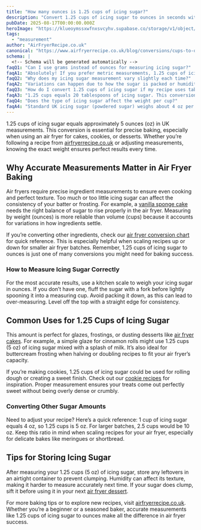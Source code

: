 ```yaml
---
title: "How many ounces is 1.25 cups of icing sugar?"
description: "Convert 1.25 cups of icing sugar to ounces in seconds with our easy guide. Perfect for air fryer baking and UK measurements!"
pubDate: 2025-08-17T00:00:00.000Z
heroImage: "https://klueoymssxwfnxsvcyhv.supabase.co/storage/v1/object/public/Shmucket/how-many-ounces-is-1-25-cups-of-icing-sugar.webp"
tags:
  - "measurement"
author: "AirFryerRecipe.co.uk"
canonical: "https://www.airfryerrecipe.co.uk/blog/conversions/cups-to-ounces/how-many-ounces-is-1-25-cups-of-icing-sugar"
schema: |
  <!-- Schema will be generated automatically -->
faqQ1: "Can I use grams instead of ounces for measuring icing sugar?"
faqA1: "Absolutely! If you prefer metric measurements, 1.25 cups of icing sugar is roughly 142 grams. Many UK recipes use grams for precision, especially in baking. A kitchen scale that switches between units is handy for air fryer recipes."
faqQ2: "Why does my icing sugar measurement vary slightly each time?"
faqA2: "Variations can happen due to how the sugar is packed or humidity levels. For consistency, always fluff the sugar before measuring and use a scale when possible. Even a small difference can affect air fryer baking results."
faqQ3: "How do I convert 1.25 cups of icing sugar if my recipe uses tablespoons?"
faqA3: "1.25 cups equals 20 tablespoons of icing sugar. This conversion is useful for smaller adjustments or when making glazes. Remember, 1 cup is 16 tablespoons, so 1.25 cups is an extra 4 tablespoons."
faqQ4: "Does the type of icing sugar affect the weight per cup?"
faqA4: "Standard UK icing sugar (powdered sugar) weighs about 4 oz per cup. However, some brands or organic varieties might be slightly denser. For critical recipes, always check the packaging or weigh it for accuracy."
---
```

<p>1.25 cups of icing sugar equals approximately 5 ounces (oz) in UK measurements. This conversion is essential for precise baking, especially when using an air fryer for cakes, cookies, or desserts. Whether you’re following a recipe from <a href=https://www.airfryerrecipe.co.uk>airfryerrecipe.co.uk</a> or adjusting measurements, knowing the exact weight ensures perfect results every time.</p>  

<h2>Why Accurate Measurements Matter in Air Fryer Baking</h2>  
<p>Air fryers require precise ingredient measurements to ensure even cooking and perfect texture. Too much or too little icing sugar can affect the consistency of your batter or frosting. For example, a <a href=https://www.airfryerrecipe.co.uk/recipes>vanilla sponge cake</a> needs the right balance of sugar to rise properly in the air fryer. Measuring by weight (ounces) is more reliable than volume (cups) because it accounts for variations in how ingredients settle.</p>  

<p>If you’re converting other ingredients, check our <a href=https://www.airfryerrecipe.co.uk/air-fryer-conversion-chart>air fryer conversion chart</a> for quick reference. This is especially helpful when scaling recipes up or down for smaller air fryer batches. Remember, 1.25 cups of icing sugar to ounces is just one of many conversions you might need for baking success.</p>  

<h3>How to Measure Icing Sugar Correctly</h3>  
<p>For the most accurate results, use a kitchen scale to weigh your icing sugar in ounces. If you don’t have one, fluff the sugar with a fork before lightly spooning it into a measuring cup. Avoid packing it down, as this can lead to over-measuring. Level off the top with a straight edge for consistency.</p>  

<h2>Common Uses for 1.25 Cups of Icing Sugar</h2>  
<p>This amount is perfect for glazes, frostings, or dusting desserts like <a href=https://www.airfryerrecipe.co.uk/recipe-category/cakes>air fryer cakes</a>. For example, a simple glaze for cinnamon rolls might use 1.25 cups (5 oz) of icing sugar mixed with a splash of milk. It’s also ideal for buttercream frosting when halving or doubling recipes to fit your air fryer’s capacity.</p>  

<p>If you’re making cookies, 1.25 cups of icing sugar could be used for rolling dough or creating a sweet finish. Check out our <a href=https://www.airfryerrecipe.co.uk/recipe-category/cookies>cookie recipes</a> for inspiration. Proper measurement ensures your treats come out perfectly sweet without being overly dense or crumbly.</p>  

<h3>Converting Other Sugar Amounts</h3>  
<p>Need to adjust your recipe? Here’s a quick reference: 1 cup of icing sugar equals 4 oz, so 1.25 cups is 5 oz. For larger batches, 2.5 cups would be 10 oz. Keep this ratio in mind when scaling recipes for your air fryer, especially for delicate bakes like meringues or shortbread.</p>  

<h2>Tips for Storing Icing Sugar</h2>  
<p>After measuring your 1.25 cups (5 oz) of icing sugar, store any leftovers in an airtight container to prevent clumping. Humidity can affect its texture, making it harder to measure accurately next time. If your sugar does clump, sift it before using it in your next <a href=https://www.airfryerrecipe.co.uk/recipe-category/dessert>air fryer dessert</a>.</p>  

<p>For more baking tips or to explore new recipes, visit <a href=https://www.airfryerrecipe.co.uk>airfryerrecipe.co.uk</a>. Whether you’re a beginner or a seasoned baker, accurate measurements like 1.25 cups of icing sugar to ounces make all the difference in air fryer success.</p>
